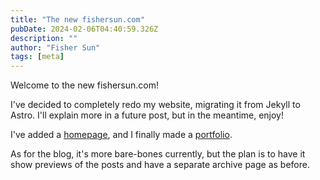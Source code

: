 ```yaml
---
title: "The new fishersun.com"
pubDate: 2024-02-06T04:40:59.326Z
description: ""
author: "Fisher Sun"
tags: [meta]
---
```


Welcome to the new fishersun.com!

I've decided to completely redo my website, migrating it from Jekyll to Astro.
I'll explain more in a future post, but in the meantime, enjoy!

I've added a [homepage](/), and I finally made a [portfolio](/portfolio).

As for the blog, it's more bare-bones currently, but the plan is to have it show previews of the posts
and have a separate archive page as before.
